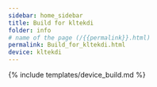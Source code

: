 ```yaml
---
sidebar: home_sidebar
title: Build for kltekdi
folder: info
# name of the page (/{{permalink}}.html)
permalink: Build_for_kltekdi.html
device: kltekdi
---
```

{% include templates/device_build.md %}
